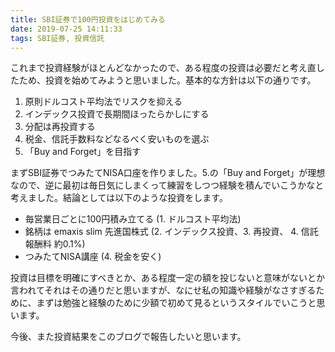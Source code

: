 ```yaml
---
title: SBI証券で100円投資をはじめてみる
date: 2019-07-25 14:11:33
tags: SBI証券, 投資信託
---
```


これまで投資経験がほとんどなかったので、ある程度の投資は必要だと考え直したため、投資を始めてみようと思いました。基本的な方針は以下の通りです。

1. 原則ドルコスト平均法でリスクを抑える
2. インデックス投資で長期間ほったらかしにする
3. 分配は再投資する
4. 税金、信託手数料などなるべく安いものを選ぶ
5. 「Buy and Forget」を目指す

まずSBI証券でつみたてNISA口座を作りました。5.の「Buy and Forget」が理想なので、逆に最初は毎日気にしまくって練習をしつつ経験を積んでいこうかなと考えました。結論としては以下のような投資をします。

- 毎営業日ごとに100円積み立てる (1. ドルコスト平均法)
- 銘柄は emaxis slim 先進国株式 (2. インデックス投資、3. 再投資、 4. 信託報酬料 約0.1%)
- つみたてNISA講座 (4. 税金を安く)

投資は目標を明確にすべきとか、ある程度一定の額を投じないと意味がないとか言われてそれはその通りだと思いますが、なにせ私の知識や経験がなさすぎるために、まずは勉強と経験のために少額で初めて見るというスタイルでいこうと思います。

今後、また投資結果をこのブログで報告したいと思います。
